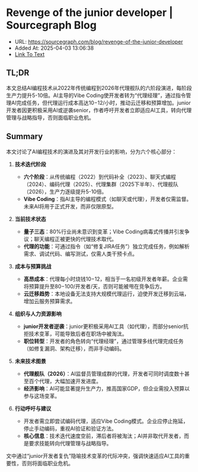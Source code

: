 # Revenge of the junior developer | Sourcegraph Blog
- URL: https://sourcegraph.com/blog/revenge-of-the-junior-developer
- Added At: 2025-04-03 13:06:38
- [Link To Text](2025-04-03-revenge-of-the-junior-developer-sourcegraph-blog_raw.md)

## TL;DR


本文总结AI编程技术从2022年传统编程到2026年代理舰队的六阶段演进，每阶段生产力提升5-10倍。AI主导的Vibe Coding使开发者转为“代理经理”，通过指令管理AI完成任务，但代理运行成本高达$10-$12/小时，推动云迁移和预算增加。junior开发者因更积极采用AI或逆袭senior，作者呼吁开发者立即适应AI工具，转向代理管理与战略指导，否则面临职业危机。

## Summary


本文讨论了AI编程技术的演进及其对开发行业的影响，分为六个核心部分：

1. **技术迭代阶段**  
   - **六个阶段**：从传统编程（2022）到代码补全（2023）、聊天式编程（2024）、编码代理（2025）、代理集群（2025下半年）、代理舰队（2026），生产力逐级提升5-10倍。  
   - **Vibe Coding**：指AI主导的编程模式（如聊天或代理），开发者仅需监督。未来AI将用于正式开发，而非仅限原型。  

2. **当前技术状态**  
   - **量子三态**：80%行业尚未意识到变革；Vibe Coding病毒式传播并引发争议；聊天编程正被更快的代理技术取代。  
   - **代理的功能**：可通过指令（如“修复JIRA任务”）独立完成任务，例如解析需求、调试代码、编写测试，仅需人类干预卡点。  

3. **成本与预算挑战**  
   - **高昂成本**：代理每小时烧钱$10-$12，相当于一名初级开发者年薪。企业需将预算提升至$80-$100/开发者/天，否则可能被甩在竞争后方。  
   - **云迁移趋势**：本地设备无法支持大规模代理运行，迫使开发迁移到云端，增加云服务预算需求。  

4. **组织与人力资源影响**  
   - **junior开发者逆袭**：junior更积极采用AI工具（如代理），而部分senior抗拒技术变革，可能导致后者在职场中被淘汰。  
   - **职位转型**：开发者的角色转向“代理经理”，通过管理多线代理完成任务（如修复漏洞、架构迁移），而非手动编码。  

5. **未来技术图景**  
   - **代理舰队（2026）**：AI监督员管理成群的代理，开发者可同时调度数十甚至百个代理，大幅加速开发进度。  
   - **经济影响**：AI可能显著提升生产力，推高国家GDP，但企业需投入预算以参与这场变革。  

6. **行动呼吁与建议**  
   - 开发者需立即尝试编码代理，适应Vibe Coding模式。企业应停止拖延，停止手动编码，重视AI验证和验证方法。  
   - **核心信息**：技术迭代速度空前，滞后者将被淘汰；AI并非取代开发者，而是要求技能转向代理管理与战略指导。  

文中通过“junior开发者复仇”隐喻技术变革的代际冲突，强调快速适应AI工具的重要性，否则将面临职业危机。
